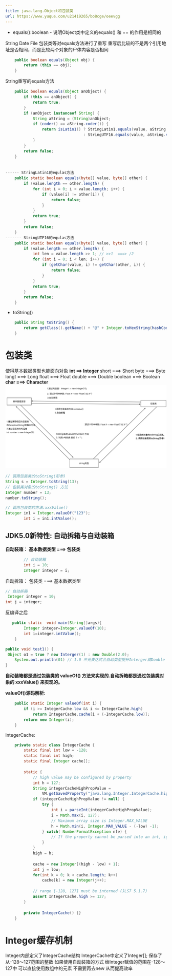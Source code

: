 ```yaml
---
title: java.lang.Object和包装类
url: https://www.yuque.com/u21419265/bo8cge/oeevgg
---
```


- equals():boolean
  \- 说明Object类中定义的equals() 和 == 的作用是相同的

String Date File 包装类等对equals方法进行了重写 重写后比较的不是两个引用地址是否相同，而是比较两个对象的尸体内容是否相同

```java
    public boolean equals(Object obj) {
        return (this == obj);
    }
```

String重写的equals方法

```java
    public boolean equals(Object anObject) {
        if (this == anObject) {
            return true;
        }
        if (anObject instanceof String) {
            String aString = (String)anObject;
            if (coder() == aString.coder()) {
                return isLatin1() ? StringLatin1.equals(value, aString.value)
                                  : StringUTF16.equals(value, aString.value);
            }
        }
        return false;
    }


------ StringLatin1的equlas方法
    public static boolean equals(byte[] value, byte[] other) {
        if (value.length == other.length) {
            for (int i = 0; i < value.length; i++) {
                if (value[i] != other[i]) {
                    return false;
                }
            }
            return true;
        }
        return false;
    }
------- StringUTF16的equlas方法
    public static boolean equals(byte[] value, byte[] other) {
        if (value.length == other.length) {
            int len = value.length >> 1; // >>1  ===> /2
            for (int i = 0; i < len; i++) {
                if (getChar(value, i) != getChar(other, i)) {
                    return false;
                }
            }
            return true;
        }
        return false;
    }
```

- toString()

```java
    public String toString() {
        return getClass().getName() + "@" + Integer.toHexString(hashCode());
    }
```

<a name="Kk7bj"></a>

# 包装类

使得基本数据类型也能面向对象
**int ==> Integer**
short ===> Short
byte ===> Byte
longt ===> Long
float ===> Float
double ===> Double
boolean ===> Boolean
**char ===> Character**
![](assets/oeevgg/1640411587186-3d523c8e-78b9-46ec-9438-eb83a4927baf.jpeg)

```java
// 调用包装类的toString(形参)
String s = Integer.toString(13);
// 包装类对象的toString() 方法
Integer number = 13;
number.toString();
```

```java
// 调用包装类的方法:xxxValue()
Integer in1 = Integer.valueOf("123");
        int i = in1.intValue();
```

<a name="MFdPx"></a>

## JDK5.0新特性: 自动拆箱与自动装箱

**自动装箱： 基本数据类型 ===> 包装类**

```java
		// 自动装箱
        int i = 10;
        Integer integer = i;
```

自动拆箱： 包装类 ===> 基本数据类型

```java
// 自动拆箱
 Integer integer = 10;
int j = integer;
```

反编译之后

```java
   public static  void main(String[]args){
        Integer integer=Integer.valueOf(10);
        int i=integer.intValue();
    }
```

```java
public void test1() {
 Object o1 = true ? new Interger(1) : new Double(2.0);
    System.out.println(01) // 1.0 三元表达式会自动类型提升Interger成Double
}
```

**自动装箱都是通过包装类的 valueOf() 方法来实现的.自动拆箱都是通过包装类对象的 xxxValue() 来实现的。**

**valueOf()源码解析:**

```java
    public static Integer valueOf(int i) {
        if (i >= IntegerCache.low && i <= IntegerCache.high)
            return IntegerCache.cache[i + (-IntegerCache.low)];
        return new Integer(i);
    }
```

IntegerCache:

```java
    private static class IntegerCache {
        static final int low = -128;
        static final int high;
        static final Integer cache[];

        static {
            // high value may be configured by property
            int h = 127;
            String integerCacheHighPropValue =
                VM.getSavedProperty("java.lang.Integer.IntegerCache.high");
            if (integerCacheHighPropValue != null) {
                try {
                    int i = parseInt(integerCacheHighPropValue);
                    i = Math.max(i, 127);
                    // Maximum array size is Integer.MAX_VALUE
                    h = Math.min(i, Integer.MAX_VALUE - (-low) -1);
                } catch( NumberFormatException nfe) {
                    // If the property cannot be parsed into an int, ignore it.
                }
            }
            high = h;

            cache = new Integer[(high - low) + 1];
            int j = low;
            for(int k = 0; k < cache.length; k++)
                cache[k] = new Integer(j++);

            // range [-128, 127] must be interned (JLS7 5.1.7)
            assert IntegerCache.high >= 127;
        }

        private IntegerCache() {}
    }
```

<a name="uqmcz"></a>

# Integer缓存机制

Integer内部定义了IntegerCache结构 IntegerCache中定义了Integer\[];
保存了从-128～127范围的整数 如果使用自动装箱的方式 给Integer赋值的范围在-128～127中 可以直接使用数组中的元素 不需要再去new 从而提高效率
